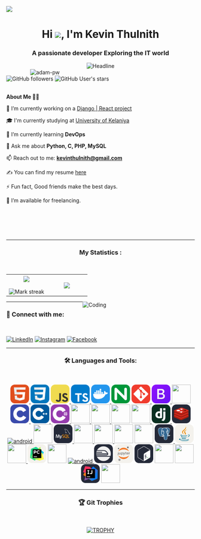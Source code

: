 ![](https://github.com/halfrost/halfrost/blob/master/icons/header_.png)

<h1 align="center">Hi <img src="https://media.giphy.com/media/hvRJCLFzcasrR4ia7z/giphy.gif" width="30">, I'm Kevin Thulnith</h1>
<h3 align="center">A passionate developer Exploring  the IT world</h3>

<div align=center>
    <img src="https://readme-typing-svg.herokuapp.com?color=%236FDA44&size=32&center=true&vCenter=true&width=600&height=50&lines=Programmer;Web+Developer;Open-Source+Enthusiast;IT+Student;Full-Stack+Developer;Undergraduate;" alt="Headline" />
</div>  
<!---p align="center"><a href="https://arjuncvinod.github.io">Portfolio↗️</a></p--->
<!--img align="right" alt="Coding" width="400" src="https://octodex.github.com/images/daftpunktocat-guy.gif"-->
<img align="right" src="https://github.com/Adam-pw/Adam-pw/blob/main/animation_500_kxa883sd.gif" alt="adam-pw" width="440"/>

![GitHub followers](https://img.shields.io/github/followers/kevinThulnith?style=social)
![GitHub User's stars](https://img.shields.io/github/stars/kevinThulnith?style=social)
<img src="https://komarev.com/ghpvc/?username=kevinThulnith" alt="" />

<br>**About Me 🧑‍💻**

🔭 I’m currently working on a [Django | React project](https://github.com/kevinThulnith/Inventory-Management-System.git)

🎓 I'm currently studying at [University of Kelaniya](https://www.kln.ac.lk/)

🌱 I’m currently learning **DevOps**

💬 Ask me about **Python, C, PHP, MySQL**

📫 Reach out to me: **kevinthulnith@gmail.com**

✍ You can find my resume [here](--cvLink)

⚡ Fun fact, Good friends make the best days.

🤝 I’m available for freelancing.

<br><br><br><br>

---

<p align="center">
  <h3 align="center"> My Statistics :</h3><br>
  <table align="center" border="0">
    <tr border="none">
      <td width="50%" align="center">
        <img  align="center"  src="https://github-readme-stats.vercel.app/api?username=kevinThulnith&theme=dark&show_icons=true&count_private=true" />
        <br></br>
        <img  title="🔥 Get streak stats for your profile at git.io/streak-stats" alt="Mark streak" src="https://streak-stats.demolab.com/?user=kevinThulnith&theme=dark&hide_border=false" />
      </td>
      <td width="50%" align="center">
        <img  align="center"  src="https://github-readme-stats.vercel.app/api/top-langs/?username=kevinThulnith&theme=dark&hide_border=false&no-bg=true&no-frame=true&langs_count=10"/>  
      </td>
    </tr>
  </table>
</p>

<img align="right" alt="Coding" width="300" src="https://cdn.dribbble.com/users/1277312/screenshots/14733298/media/39b1045e593737587dd60e42c8422d1f.gif">

---

<h3>🤝 Connect with me:</h3><br>

[![LinkedIn](https://custom-icon-badges.demolab.com/badge/LinkedIn-0A66C2?logo=linkedin-white&logoColor=fff)](https://www.linkedin.com/in/kevinuluwaduge/)
[![Instagram](https://img.shields.io/badge/Instagram-%23E4405F.svg?logo=Instagram&logoColor=white)](https://www.instagram.com/kevin_thulnith/)
[![Facebook](https://img.shields.io/badge/Facebook-%231877F2.svg?logo=Facebook&logoColor=white)](https://facebook.com/kevin.uluwaduge)

---

<h3 align="center">🛠️ Languages and Tools:</h3><br>
<p align="center">
  <a href="https://www.w3.org/html/" target="_blank" rel="noreferrer"> <img src="https://github.com/tandpfun/skill-icons/blob/main/icons/HTML.svg" width="50" height="50"/> </a> 
  <a href="https://www.w3schools.com/css/" target="_blank" rel="noreferrer"> <img src="https://github.com/tandpfun/skill-icons/blob/main/icons/CSS.svg" width="50" height="50"/> </a> 
  <a href="https://developer.mozilla.org/en-US/docs/Web/JavaScript" target="_blank" rel="noreferrer"> <img src="https://github.com/tandpfun/skill-icons/blob/main/icons/JavaScript.svg" width="50" height="50"/> </a> 
  <a href="https://www.typescriptlang.org/" target="_blank" rel="noreferrer"> <img src="https://github.com/tandpfun/skill-icons/blob/main/icons/TypeScript.svg" width="50" height="50"/> </a> 
  <a href="docker.com/" target="_blank" rel="noreferrer"> <img src="https://github.com/tandpfun/skill-icons/blob/main/icons/Docker.svg" width="50" height="50"/> </a> 
  <img src="https://github.com/tandpfun/skill-icons/blob/main/icons/Nginx.svg" width="50" height="50"/>   
  <a href="https://git-scm.com/" target="_blank" rel="noreferrer"> <img src="https://github.com/tandpfun/skill-icons/blob/main/icons/Git.svg" width="50" height="50"/> </a> 
  <a href="https://getbootstrap.com" target="_blank" rel="noreferrer"> <img src="https://github.com/tandpfun/skill-icons/blob/main/icons/Bootstrap.svg" width="50" height="50"/> </a> 
  <a href="https://tailwindcss.com/" target="_blank" rel="noreferrer"> <img src="https://github.com/Scar1109/skill-icons/blob/Scar1109/icons/TailwindCSS-Light.svg" width="50" height="50"/> </a>
  <a href="https://www.cprogramming.com/" target="_blank" rel="noreferrer"> <img src="https://github.com/tandpfun/skill-icons/blob/main/icons/C.svg" width="50" height="50"/> </a> 
  <a href="https://www.w3schools.com/cpp/" target="_blank" rel="noreferrer"> <img src="https://github.com/tandpfun/skill-icons/blob/main/icons/CPP.svg" width="50" height="50"/> </a>
  <a href="https://www.w3schools.com/cs/" target="_blank" rel="noreferrer"> <img src="https://github.com/LelouchFR/skill-icons/blob/main/assets/cs.svg" width="50" height="50"/> </a>
  <a href="https://developer.android.com" target="_blank" rel="noreferrer"> <img src="https://github.com/Scar1109/skill-icons/blob/main/icons/AndroidStudio-Light.svg" width="50" height="50"/> </a> 
  <a href="https://postman.com" target="_blank" rel="noreferrer"> <img src="https://github.com/Scar1109/skill-icons/blob/main/icons/Postman.svg" width="50" height="50"/> </a> 
  <a href="https://github.com"><img src="https://github.com/Scar1109/skill-icons/blob/main/icons/Github-Dark.svg" width="50" height="50"/></a> 
  <a href="https://www.python.org" target="_blank" rel="noreferrer"> <img src="https://github.com/Scar1109/skill-icons/blob/main/icons/Python-Light.svg" width="50" height="50"/> </a> 
  <a href="https://www.djangoproject.com/" target="_blank" rel="noreferrer"> <img src="https://github.com/tandpfun/skill-icons/blob/main/icons/Django.svg" width="50" height="50"/> </a> 
  <img src="https://github.com/tandpfun/skill-icons/blob/main/icons/Redis-Dark.svg" width="50" height="50"/>   
  <a href="https://code.visualstudio.com/" target="_blank" rel="noreferrer"> <img src="https://github.com/Scar1109/skill-icons/blob/59059d9d1a2c092696dc66e00931cc1181a4ce1f/icons/VSCode-Light.svg" alt="android" width="50" height="50"/> </a> 
  <a href="https://nodejs.org/en/download"><img src="https://github.com/Scar1109/skill-icons/blob/main/icons/NodeJS-Dark.svg" width="50" height="50"/></a>
  <a href="https://www.mysql.com/" target="_blank" rel="noreferrer"> <img src="https://github.com/tandpfun/skill-icons/blob/main/icons/MySQL-Dark.svg" width="50" height="50"/> </a> 
  <a href="https://www.php.net" target="_blank" rel="noreferrer"> <img src="https://github.com/Scar1109/skill-icons/blob/Scar1109/icons/PHP-Light.svg" width="50" height="50"/> </a> 
  <a href="https://laravel.com" target="_blank" rel="noreferrer"> <img src="https://github.com/Scar1109/skill-icons/blob/59059d9d1a2c092696dc66e00931cc1181a4ce1f/icons/Laravel-Dark.svg" width="50" height="50"/> </a>
  <img src="https://github.com/Scar1109/skill-icons/blob/main/icons/SQLite.svg" width="50" height="50"/>
  <a href="https://vite.dev/"><img src="https://github.com/Scar1109/skill-icons/blob/main/icons/Vite-Dark.svg" width="50" height="50"/></a>
  <a href="https://www.postgresql.org/" target="_blank" rel="noreferrer"> <img src="https://github.com/tandpfun/skill-icons/blob/main/icons/PostgreSQL-Dark.svg" alt="postman" width="50" height="50"/> </a> 
  <a href="https://www.java.com" target="_blank" rel="noreferrer"> <img src="https://github.com/tandpfun/skill-icons/blob/main/icons/Java-Light.svg" alt="java" width="50" height="50"/> </a> 
  <a href="https://reactjs.org/" target="_blank" rel="noreferrer"> <img src="https://github.com/Scar1109/skill-icons/blob/main/icons/React-Dark.svg" width="50" height="50"/> </a> 
  <a href="https://www.jetbrains.com/pycharm/"><img src="https://github.com/tandpfun/skill-icons/blob/main/icons/PyCharm-Light.svg" width="50" height="50"/></a>
  <a href="https://vercel.com/"><img src="https://github.com/LelouchFR/skill-icons/blob/main/assets/vercel-dark.svg" width="50" height="50"/></a>
  <a href="https://visualstudio.microsoft.com/" target="_blank" rel="noreferrer"> <img src="https://github.com/Scar1109/skill-icons/blob/59059d9d1a2c092696dc66e00931cc1181a4ce1f/icons/VisualStudio-Light.svg" alt="android" width="50" height="50"/> </a> 
  <a href="https://railway.com/"><img src="https://github.com/LelouchFR/skill-icons/blob/main/assets/railway-dark.svg" width="50" height="50"/></a>
  <a href="https://jupyter.org/"><img src="https://github.com/LelouchFR/skill-icons/blob/main/assets/jupyter-light.svg" width="50" height="50"/></a>
  <a href="https://git-scm.com/downloads"><img src="https://github.com/tandpfun/skill-icons/blob/main/icons/Bash-Dark.svg" width="50" height="50"/></a>
  <img src="https://github.com/Scar1109/skill-icons/blob/main/icons/R-Dark.svg" width="50" height="50"/>
  <img src="https://github.com/Scar1109/skill-icons/blob/main/icons/Markdown-Light.svg" width="50" height="50"/>   
  <img src="https://github.com/tandpfun/skill-icons/blob/main/icons/Idea-Dark.svg" width="50" height="50"/>   
  <img src="https://github.com/tandpfun/skill-icons/blob/main/icons/Npm-Dark.svg" width="50" height="50"/>   
</p>

---

<h3 align=center>🏆 Git Trophies</h3><br>
<p align=center>
  <a href="https://github.com/ryo-ma/github-profile-trophy" title="Go to Source">
    <img align="center" src="https://github-profile-trophy.vercel.app/?username=kevinThulnith&theme=radical&column=-1&row=1&margin-w=15&margin-h=15" alt="TROPHY" />
  </a>
</p>
